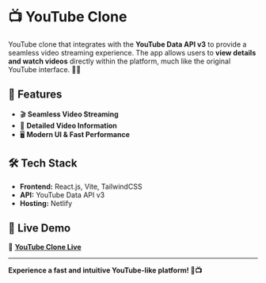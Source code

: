 # 📺 YouTube Clone

YouTube clone that integrates with the **YouTube Data API v3** to provide a seamless video streaming experience. The app allows users to **view details and watch videos** directly within the platform, much like the original YouTube interface. 🚀🎥

## 🌟 Features
- 🎬 **Seamless Video Streaming**
- 📜 **Detailed Video Information**
- 🖥️ **Modern UI & Fast Performance**

## 🛠 Tech Stack
- **Frontend:** React.js, Vite, TailwindCSS
- **API:** YouTube Data API v3
- **Hosting:** Netlify

## 🚀 Live Demo
🔗 **[YouTube Clone Live](https://dineshkumarc-youtube-clone.netlify.app/)**

---
**Experience a fast and intuitive YouTube-like platform! 🚀📺**

